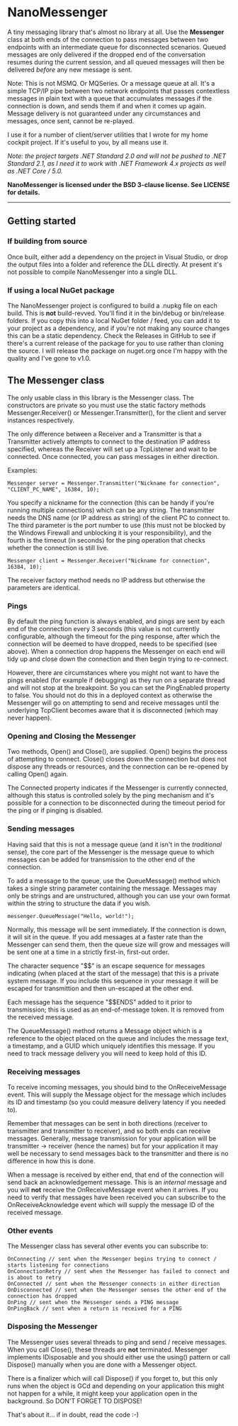# NanoMessenger

A tiny messaging library that's almost no library at all. Use the **Messenger** class at both ends of the connection to pass messages between two endpoints with an intermediate queue for disconnected scenarios. Queued messages are only delivered if the dropped end of the conversation resumes during the current session, and all queued messages will then be delivered *before* any new message is sent. 

Note: This is not MSMQ. Or MQSeries. Or a message queue at all. It's a simple TCP/IP pipe between two network endpoints that passes contextless messages in plain text with a queue that accumulates messages if the connection is down, and sends them if and when it comes up again. Message delivery is not guaranteed under any circumstances and messages, once sent, cannot be re-played. 

I use it for a number of client/server utilities that I wrote for my home cockpit project. If it's useful to you, by all means use it. 

*Note: the project targets .NET Standard 2.0 and will not be pushed to .NET Standard 2.1, as I need it to work with .NET Framework 4.x projects as well as .NET Core / 5.0.*

**NanoMessenger is licensed under the BSD 3-clause license. See LICENSE for details.**  

---

## Getting started

### If building from source

Once built, either add a dependency on the project in Visual Studio, or drop the output files into a folder and reference the DLL directly. At present it's not possible to compile NanoMessenger into a single DLL.

### If using a local NuGet package

The NanoMessenger project is configured to build a .nupkg file on each build. This is **not** build-revved. You'll find it in the bin/debug or bin/release folders. If you copy this into a local NuGet folder / feed, you can add it to your project as a dependency, and if you're not making any source changes this can be a static dependency. Check the Releases in GitHub to see if there's a current release of the package for you to use rather than cloning the source. I will release the package on nuget.org once I'm happy with the quality and I've gone to v1.0.

## The Messenger class

The only usable class in this library is the Messenger class. The constructors are private so you must use the static factory methods Messenger.Receiver() or Messenger.Transmitter(), for the client and server instances respectively.

The only difference between a Receiver and a Transmitter is that a Transmitter actively attempts to connect to the destination IP address specified, whereas the Receiver will set up a TcpListener and wait to be connected. Once connected, you can pass messages in either direction. 

Examples:

    Messenger server = Messenger.Transmitter("Nickname for connection", "CLIENT_PC_NAME", 16384, 10);
  
You specify a nickname for the connection (this can be handy if you're running multiple connections) which can be any string. The transmitter needs the DNS name (or IP address as string) of the client PC to connect to. The third parameter is the port number to use (this must not be blocked by the Windows Firewall and unblocking it is your responsibility), and the fourth is the timeout (in seconds) for the ping operation that checks whether the connection is still live.

    Messenger client = Messenger.Receiver("Nickname for connection", 16384, 10);
  
The receiver factory method needs no IP address but otherwise the parameters are identical.

### Pings

By default the ping function is always enabled, and pings are sent by each end of the connection every 3 seconds (this value is not currently configurable, although the timeout for the ping response, after which the connection will be deemed to have dropped, needs to be specified (see above). When a connection drop happens the Messenger on each end will tidy up and close down the connection and then begin trying to re-connect. 

However, there are circumstances where you might not want to have the pings enabled (for example if debugging) as they run on a separate thread and will not stop at the breakpoint. So you can set the PingEnabled property to false. You should not do this in a deployed context as otherwise the Messenger will go on attempting to send and receive messages until the underlying TcpClient becomes aware that it is disconnected (which may never happen).

### Opening and Closing the Messenger

Two methods, Open() and Close(), are supplied. Open() begins the process of attempting to connect. Close() closes down the connection but does not dispose any threads or resources, and the connection can be re-opened by calling Open() again. 

The Connected property indicates if the Messenger is currently connected, although this status is controlled solely by the ping mechanism and it's possible for a connection to be disconnected during the timeout period for the ping or if pinging is disabled.

### Sending messages

Having said that this is not a message queue (and it isn't in the *traditional* sense), the core part of the Messenger is the message queue to which messages can be added for transmission to the other end of the connection.

To add a message to the queue, use the QueueMessage() method which takes a single string parameter containing the message. Messages may only be strings and are unstructured, although you can use your own format within the string to structure the data if you wish.

    messenger.QueueMessage("Hello, world!");
    
Normally, this message will be sent immediately. If the connection is down, it will sit in the queue. If you add messages at a faster rate than the Messenger can send them, then the queue size will grow and messages will be sent one at a time in a strictly first-in, first-out order.

The character sequence "$$" is an escape sequence for messages indicating (when placed at the start of the message) that this is a private system message. If you include this sequence in your message it will be escaped for transmittion and then un-escaped at the other end.

Each message has the sequence "$$ENDS" added to it prior to transmission; this is used as an end-of-message token. It is removed from the received message. 

The QueueMessage() method returns a Message object which is a reference to the object placed on the queue and includes the message text, a timestamp, and a GUID which uniquely identifies this message. If you need to track message delivery you will need to keep hold of this ID. 

### Receiving messages

To receive incoming messages, you should bind to the OnReceiveMessage event. This will supply the Message object for the message which includes its ID and timestamp (so you could measure delivery latency if you needed to).

Remember that messages can be sent in both directions (receiver to transmitter and transmitter to receiver), and so both ends can receive messages. Generally, message transmission for your application will be transmitter -> receiver (hence the names) but for your application it may well be necessary to send messages back to the transmitter and there is no difference in how this is done. 

When a message is received by either end, that end of the connection will send back an acknowledgement message. This is an *internal* message and you will **not** receive the OnReceiveMessage event when it arrives. If you need to verify that messages have been received you can subscribe to the OnReceiveAcknowledge event which will supply the message ID of the received message. 

### Other events

The Messenger class has several other events you can subscribe to:

    OnConnecting // sent when the Messenger begins trying to connect / starts listening for connections
    OnConnectionRetry // sent when the Messenger has failed to connect and is about to retry
    OnConnected // sent when the Messenger connects in either direction
    OnDisconnected // sent when the Messenger senses the other end of the connection has dropped
    OnPing // sent when the Messenger sends a PING message
    OnPingBack // sent when a return is received for a PING

### Disposing the Messenger

The Messenger uses several threads to ping and send / receive messages. When you call Close(), these threads are **not** terminated. Messenger implements IDisposable and you should either use the using() pattern or call Dispose() manually when you are done with a Messenger object.

There is a finalizer which will call Dispose() if you forget to, but this only runs when the object is GCd and depending on your application this might not happen for a while, it might keep your application open in the background. So DON'T FORGET TO DISPOSE!


That's about it... if in doubt, read the code :-)

